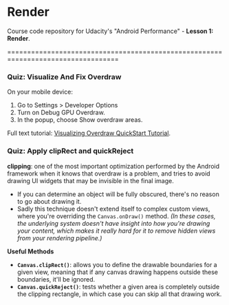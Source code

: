 # Render
Course code repository for Udacity's "Android Performance" - **Lesson 1: Render**.

==================================================================================

### Quiz: Visualize And Fix Overdraw
On your mobile device:

1. Go to Settings > Developer Options 
2. Turn on Debug GPU Overdraw. 
3. In the popup, choose Show overdraw areas.

Full text tutorial: [Visualizing Overdraw QuickStart Tutorial](https://developer.android.com/studio/profile/dev-options-overdraw.html).

### Quiz: Apply clipRect and quickReject
**clipping**: one of the most important optimization performed by the Android framework when it knows that overdraw is a problem, and tries to avoid drawing UI widgets that may be invisible in the final image. 
- If you can determine an object will be fully obscured, there's no reason to go about drawing it.
- Sadly this technique doesn't extend itself to complex custom views, where you're overriding the `Canvas.onDraw()` method. _(In these cases, the underlying system doesn't have insight into how you're drawing your content, which makes it really hard for it to remove hidden views from your rendering pipeline.)_

**Useful Methods**
- **`Canvas.clipRect()`**: allows you to define the drawable boundaries for a given view, meaning that if any canvas drawing happens outside these boundaries, it'll be ignored.
- **`Canvas.quickReject()`**: tests whether a given area is completely outside the clipping rectangle, in which case you can skip all that drawing work.
